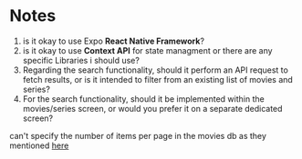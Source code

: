 # Notes

1. is it okay to use Expo **React Native Framework**?
2. is it okay to use **Context API** for state managment or there are any specific Libraries i should use?
3. Regarding the search functionality, should it perform an API request to fetch results, or is it intended to filter from an existing list of movies and series?
4. For the search functionality, should it be implemented within the movies/series screen, or would you prefer it on a separate dedicated screen?

can't specify the number of items per page in the movies db as they mentioned [here](https://www.themoviedb.org/talk/5efe1585a76ac50035fdbc97)
